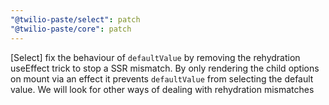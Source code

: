 ```yaml
---
"@twilio-paste/select": patch
"@twilio-paste/core": patch
---
```


[Select] fix the behaviour of `defaultValue` by removing the rehydration useEffect trick to stop a SSR mismatch. By only rendering the child options on mount via an effect it prevents `defaultValue` from selecting the default value. We will look for other ways of dealing with rehydration mismatches
